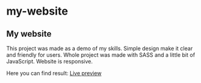 # my-website

<h2> My website </h2> 

This project was made as a demo of my skills. Simple design make it clear and friendly for users. Whole project was made with SASS and a little bit of JavaScript.
Website is responsive.

Here you can find result: <a href="ab-design.com.pl">Live preview</a>
